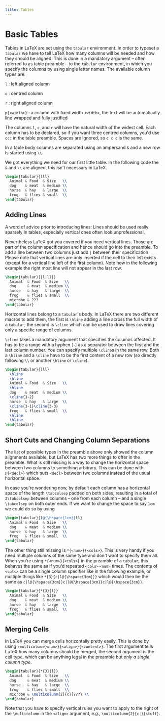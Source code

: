```yaml
---
title: Tables
---
```


# Basic Tables

Tables in LaTeX are set using the `tabular` environment. In order to typeset a
`tabular` we have to tell LaTeX how many columns will be needed and how they
should be aligned. This is done in a mandatory argument &ndash; often referred
to as table preamble &ndash; to the `tabular` environment, in which you specify
the columns by using single letter names. The available column types are:

`l`
: left aligned column

`c`
: centred column

`r`
: right aligned column

`p{<width>}`
: a column with fixed width `<width>`, the text will be automatically line
wrapped and fully justified

The columns `l`, `c`, and `r` will have the natural width of the widest cell.
Each column has to be declared, so if you want three centred columns, you'd use
`ccc` in the table preamble. Spaces are ignored, so `c c c` is the same.

In a table body columns are separated using an ampersand `&` and a new row is
started using `\\`.

We got everything we need for our first little table. In the following code the
`&` and `\\` are aligned, this isn't necessary in LaTeX.

```tex
\begin{tabular}{lll}
  Animal & Food  & Size   \\
  dog    & meat  & medium \\
  horse  & hay   & large  \\
  frog   & flies & small  \\
\end{tabular}
```


## Adding Lines

A word of advice prior to introducing lines: Lines should be used really
sparsely in tables, especially vertical ones often look unprofessional.

Nevertheless LaTeX got you covered if you need vertical lines. Those are part of
the column specification and hence should go into the preamble. To add a line
between two columns just add `|` between their specification. Please note that
vertical lines are only inserted if the cell to their left exists (except for a
vertical line left of the first column). Note how in the following example the
right most line will not appear in the last row.

```tex
\begin{tabular}{|l|ll|}
  Animal  & Food  & Size   \\
  dog     & meat  & medium \\
  horse   & hay   & large  \\
  frog    & flies & small  \\
  microbe & ???
\end{tabular}
```

Horizontal lines belong to a `tabular`'s body. In LaTeX there are two different
macros to add them, the first is `\hline` adding a line across the full width of
a `tabular`, the second is `\cline` which can be used to draw lines covering
only a specific range of columns.

`\cline` takes a mandatory argument that specifies the columns affected. It has
to be a range with a hyphen (`-`) as a separator between the first and the last
column number. You can specify multiple `\cline`s in the same row. Both a
`\hline` and a `\cline` have to be the first content of a new row (so directly
following `\\` or another `\hline` or `\cline`).

```tex
\begin{tabular}{lll}
  \hline
  \hline
  Animal & Food  & Size   \\
  \hline
  dog    & meat  & medium \\
  \cline{1-2}
  horse  & hay   & large  \\
  \cline{1-1}\cline{3-3}
  frog   & flies & small  \\
  \hline
  \hline
\end{tabular}
```


## Short Cuts and Changing Column Separations

The list of possible types in the preamble above only showed the column
alignments available, but LaTeX has two more things to offer in the preamble.
What is still missing is a way to change the horizontal space between two
columns to something arbitrary. This can be done with `@{<decl>}` which puts
`<decl>` between two columns instead of the usual horizontal space.

In case you're wondering now, by default each column has a horizontal space of
the length `\tabcolsep` padded on both sides, resulting in a total of
`2\tabcolsep` between columns &ndash; one from each column &ndash; and a single
`\tabcolsep` on both outer ends. If we want to change the space to say `1cm` we
could do so by using

```tex
\begin{tabular}{l@{\hspace{1cm}}ll}
  Animal & Food  & Size   \\
  dog    & meat  & medium \\
  horse  & hay   & large  \\
  frog   & flies & small  \\
\end{tabular}
```

The other thing still missing is `*{<num>}{<cols>}`. This is very handy if you
need multiple columns of the same type and don't want to specify them all. When
you're using `*{<num>}{<cols>}` in the preamble of a `tabular`, this behaves the
same as if you'd repeated `<cols>` `<num>` times. The contents of `<cols>` can
be a single column specifier like in the following example, or multiple things
like `*{3}{c|l@{\hspace{3cm}}}` which would then be the same as
`c|l@{\hspace{3cm}}c|l@{\hspace{3cm}}c|l@{\hspace{3cm}}`.

```tex
\begin{tabular}{*{3}{l}}
  Animal & Food  & Size   \\
  dog    & meat  & medium \\
  horse  & hay   & large  \\
  frog   & flies & small  \\
\end{tabular}
```


## Merging Cells

In LaTeX you can merge cells horizontally pretty easily. This is done by using
`\multicolumn{<num>}{<align>}{<content>}`. The first argument tells LaTeX how
many columns should be merged, the second argument is the cell type, which can
be anything legal in the preamble but _only a single column type_.

```tex
\begin{tabular}{*{3}{l}}
  Animal  & Food  & Size   \\
  dog     & meat  & medium \\
  horse   & hay   & large  \\
  frog    & flies & small  \\
  microbe & \multicolumn{2}{c}{???} \\
\end{tabular}
```

Note that you have to specify vertical rules you want to apply to the right of
the `\multicolumn` in the `<align>` argument, _e.g._,
`\multicolumn{2}{c|}{stuff}`.
